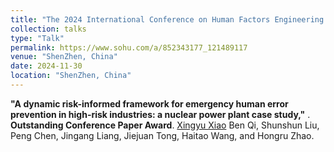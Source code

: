 ```yaml
---
title: "The 2024 International Conference on Human Factors Engineering and Intelligent Systems Interaction"
collection: talks
type: "Talk"
permalink: https://www.sohu.com/a/852343177_121489117
venue: "ShenZhen, China"
date: 2024-11-30
location: "ShenZhen, China"
---
```


 **"A dynamic risk-informed framework for emergency human error prevention in high-risk industries: a nuclear power plant case study,"** .
 **Outstanding Conference Paper Award**.
 <u>Xingyu Xiao</u> Ben Qi, Shunshun Liu, Peng Chen, Jingang Liang, Jiejuan Tong, Haitao Wang, and Hongru Zhao.